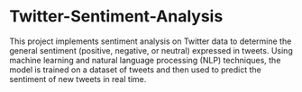 # Twitter-Sentiment-Analysis
This project implements sentiment analysis on Twitter data to determine the general sentiment (positive, negative, or neutral) expressed in tweets. Using machine learning and natural language processing (NLP) techniques, the model is trained on a dataset of tweets and then used to predict the sentiment of new tweets in real time.
